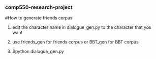 ### comp550-research-project
#How to generate friends corpus

1. edit the character name in dialogue_gen.py to the character that you want

2. use friends_gen for friends corpus or BBT_gen for BBT corpus

2. $python dialogue_gen.py
